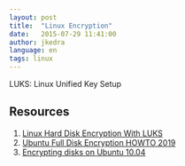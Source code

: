 ```yaml
---
layout: post
title:  "Linux Encryption"
date:   2015-07-29 11:41:00
author: jkedra
language: en
tags: linux
---
```


LUKS: Linux Unified Key Setup

## Resources

1. [Linux Hard Disk Encryption With LUKS][luks1]
2. [Ubuntu Full Disk Encryption HOWTO 2019][ubuntu-fde]
3. [Encrypting disks on Ubuntu 10.04][enc1904]


[luks1]: https://www.cyberciti.biz/hardware/howto-linux-hard-disk-encryption-with-luks-cryptsetup-command/
[ubuntu-fde]: https://help.ubuntu.com/community/Full_Disk_Encryption_Howto_2019
[enc1904]: https://medium.com/@chrishantha/encrypting-disks-on-ubuntu-19-04-b50bfc65182a

